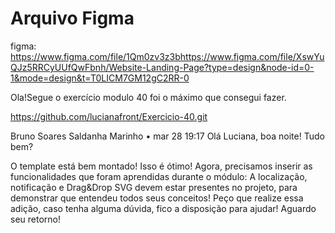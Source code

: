 # Arquivo Figma

figma: https://www.figma.com/file/1Qm0zv3z3bhttps://www.figma.com/file/XswYuQJz5RRCyUUfQwFbnh/Website-Landing-Page?type=design&node-id=0-1&mode=design&t=T0LICM7GM12gC2RR-0



Ola!Segue o exercício modulo 40 foi o máximo que consegui fazer.

https://github.com/lucianafront/Exercicio-40.git

Bruno Soares Saldanha Marinho • mar 28 19:17
Olá Luciana, boa noite! Tudo bem?



O template está bem montado! Isso é ótimo!
Agora, precisamos inserir as funcionalidades que foram aprendidas durante o módulo: 
A localização, notificação e Drag&Drop SVG devem estar presentes no projeto, para demonstrar que entendeu todos seus conceitos!
Peço que realize essa adição, caso tenha alguma dúvida, fico a disposição para ajudar!
Aguardo seu retorno!